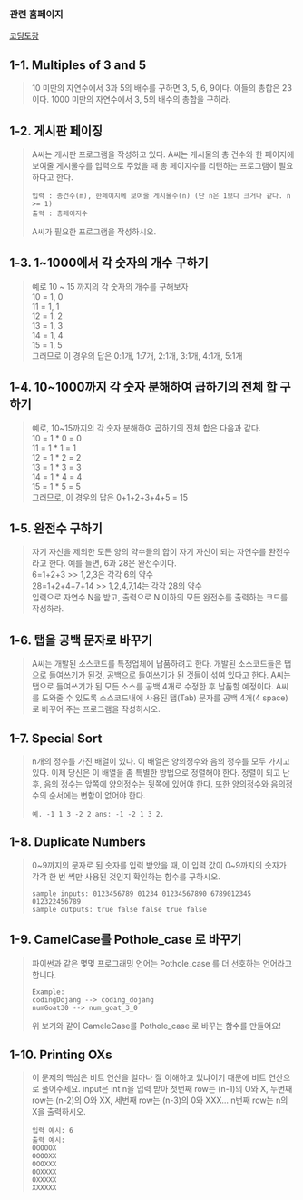 ### 관련 홈페이지
[코딩도장](http://codingdojang.com/)

## 1-1. Multiples of 3 and 5
>10 미만의 자연수에서 3과 5의 배수를 구하면 3, 5, 6, 9이다. 이들의 총합은 23이다. 1000 미만의 자연수에서 3, 5의 배수의 총합을 구하라.


## 1-2. 게시판 페이징
>A씨는 게시판 프로그램을 작성하고 있다. A씨는 게시물의 총 건수와 한 페이지에 보여줄 게시물수를 입력으로 주었을 때 총 페이지수를 리턴하는 프로그램이 필요하다고 한다.
>```text
>입력 : 총건수(m), 한페이지에 보여줄 게시물수(n) (단 n은 1보다 크거나 같다. n >= 1)
>출력 : 총페이지수
>```
>A씨가 필요한 프로그램을 작성하시오.

## 1-3. 1~1000에서 각 숫자의 개수 구하기
> 예로 10 ~ 15 까지의 각 숫자의 개수를 구해보자  
>10 = 1, 0  
>11 = 1, 1  
>12 = 1, 2  
>13 = 1, 3  
>14 = 1, 4  
>15 = 1, 5  
>그러므로 이 경우의 답은 0:1개, 1:7개, 2:1개, 3:1개, 4:1개, 5:1개

## 1-4. 10~1000까지 각 숫자 분해하여 곱하기의 전체 합 구하기
> 예로, 10~15까지의 각 숫자 분해하여 곱하기의 전체 합은 다음과 같다.  
> 10 = 1 * 0 = 0  
> 11 = 1 * 1 = 1  
> 12 = 1 * 2 = 2  
> 13 = 1 * 3 = 3  
> 14 = 1 * 4 = 4  
> 15 = 1 * 5 = 5  
> 그러므로, 이 경우의 답은 0+1+2+3+4+5 = 15

## 1-5. 완전수 구하기
> 자기 자신을 제외한 모든 양의 약수들의 합이 자기 자신이 되는 자연수를 완전수라고 한다. 예를 들면, 6과 28은 완전수이다.  
>6=1+2+3 >> 1,2,3은 각각 6의 약수  
>28=1+2+4+7+14 >> 1,2,4,7,14는 각각 28의 약수  
>입력으로 자연수 N을 받고, 출력으로 N 이하의 모든 완전수를 출력하는 코드를 작성하라.

## 1-6. 탭을 공백 문자로 바꾸기
> A씨는 개발된 소스코드를 특정업체에 납품하려고 한다. 개발된 소스코드들은 탭으로 들여쓰기가 된것, 공백으로 들여쓰기가 된 것들이 섞여 있다고 한다. A씨는 탭으로 들여쓰기가 된 모든 소스를 공백 4개로 수정한 후 납품할 예정이다. A씨를 도와줄 수 있도록 소스코드내에 사용된 탭(Tab) 문자를 공백 4개(4 space)로 바꾸어 주는 프로그램을 작성하시오.

## 1-7. Special Sort
> n개의 정수를 가진 배열이 있다. 이 배열은 양의정수와 음의 정수를 모두 가지고 있다. 이제 당신은 이 배열을 좀 특별한 방법으로 정렬해야 한다. 정렬이 되고 난 후, 음의 정수는 앞쪽에 양의정수는 뒷쪽에 있어야 한다. 또한 양의정수와 음의정수의 순서에는 변함이 없어야 한다.
> ```text
> 예. -1 1 3 -2 2 ans: -1 -2 1 3 2.
> ```

## 1-8. Duplicate Numbers
> 0~9까지의 문자로 된 숫자를 입력 받았을 때, 이 입력 값이 0~9까지의 숫자가 각각 한 번 씩만 사용된 것인지 확인하는 함수를 구하시오.
>```text
>sample inputs: 0123456789 01234 01234567890 6789012345 012322456789
>sample outputs: true false false true false
>```

## 1-9. CamelCase를 Pothole_case 로 바꾸기
>파이썬과 같은 몇몇 프로그래밍 언어는 Pothole_case 를 더 선호하는 언어라고 합니다.
>```text
>Example:
>codingDojang --> coding_dojang
>numGoat30 --> num_goat_3_0
>```
>위 보기와 같이 CameleCase를 Pothole_case 로 바꾸는 함수를 만들어요!

## 1-10. Printing OXs
>이 문제의 핵심은 비트 연산을 얼마나 잘 이해하고 있냐이기 때문에 비트 연산으로 풀어주세요.
>input은 int n을 입력 받아 첫번째 row는 (n-1)의 O와 X, 두번째 row는 (n-2)의 O와 XX, 세번째 row는 (n-3)의 0와 XXX... n번째 row는 n의 X을 출력하시오.
>```text
>입력 예시: 6  
>출력 예시:  
>OOOOOX  
>OOOOXX  
>OOOXXX  
>OOXXXX  
>OXXXXX  
>XXXXXX  
>```